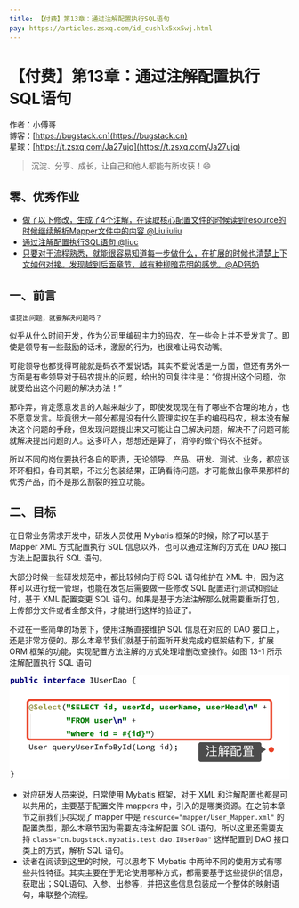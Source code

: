 ```yaml
---
title: 【付费】第13章：通过注解配置执行SQL语句
pay: https://articles.zsxq.com/id_cushlx5xx5wj.html
---
```


# 【付费】第13章：通过注解配置执行SQL语句

作者：小傅哥
<br/>博客：[https://bugstack.cn](https://bugstack.cn)
<br/>星球：[https://t.zsxq.com/Ja27ujq](https://t.zsxq.com/Ja27ujq)

> 沉淀、分享、成长，让自己和他人都能有所收获！😄

## 零、优秀作业

- [做了以下修改，生成了4个注解，在读取核心配置文件的时候读到resource的时候继续解析Mapper文件中的内容 @Liuliuliu](https://t.zsxq.com/08lyBSRqq)
- [通过注解配置执行SQL语句 @liuc](https://t.zsxq.com/09QD8QCKL)
- [只要对于流程熟悉，就能很容易知道每一步做什么，在扩展的时候也清楚上下文如何对接。发现越到后面章节，越有种柳暗花明的感觉。@AD钙奶](https://t.zsxq.com/11hp9XMGK)

## 一、前言

`谁提出问题，就要解决问题吗？`

似乎从什么时间开发，作为公司里编码主力的码农，在一些会上并不爱发言了。即使是领导有一些鼓励的话术，激励的行为，也很难让码农动嘴。

可能领导也都觉得可能就是码农不爱说话，其实不爱说话是一方面，但还有另外一方面是有些领导对于码农提出的问题，给出的回复往往是：“你提出这个问题，你就要给出这个问题的解决办法！”

那咋弄，肯定愿意发言的人越来越少了，即使发现现在有了哪些不合理的地方，也不愿意发言。毕竟很大一部分都是没有什么管理实权在手的编码码农，根本没有解决这个问题的手段，但发现问题提出来又可能让自己解决问题，解决不了问题可能就解决提出问题的人。这多吓人，想想还是算了，消停的做个码农不挺好。

所以不同的岗位要执行各自的职责，无论领导、产品、研发、测试、业务，都应该环环相扣，各司其职，不过分包装结果，正确看待问题。才可能做出像苹果那样的优秀产品，而不是那么割裂的独立功能。

## 二、目标

在日常业务需求开发中，研发人员使用 Mybatis 框架的时候，除了可以基于 Mapper XML 方式配置执行 SQL 信息以外，也可以通过注解的方式在 DAO 接口方法上配置执行 SQL 语句。

大部分时候一些研发规范中，都比较倾向于将 SQL 语句维护在 XML 中，因为这样可以进行统一管理，也能在发包后需要做一些修改 SQL 配置进行测试和验证时，基于 XML 配置变更 SQL 语句。如果是基于方法注解那么就需要重新打包，上传部分文件或者全部文件，才能进行这样的验证了。

不过在一些简单的场景下，使用注解直接维护 SQL 信息在对应的 DAO 接口上，还是非常方便的。那么本章节我们就基于前面所开发完成的框架结构下，扩展 ORM 框架的功能，实现配置方法注解的方式处理增删改查操作。如图 13-1 所示 注解配置执行 SQL 语句

![图 13-1 注解配置执行 SQL 语句](res\2022-06-14-第13章：通过注解配置执行SQL语句.md\6c730d6b-aba2-45ba-bf3c-e625a14a8e86.jpg)

- 对应研发人员来说，日常使用 Mybatis 框架，对于 XML 和注解配置也都是可以共用的，主要基于配置文件 mappers 中，引入的是哪类资源。在之前本章节之前我们只实现了 mapper 中是 `resource="mapper/User_Mapper.xml"` 的配置类型，那么本章节因为需要支持注解配置 SQL 语句，所以这里还需要支持 `class="cn.bugstack.mybatis.test.dao.IUserDao"` 这样配置到 DAO 接口类上的方式，解析 SQL 语句。
- 读者在阅读到这里的时候，可以思考下 Mybatis 中两种不同的使用方式有哪些共性特征。其实主要在于无论使用哪种方式，都需要基于这些提供的信息，获取出；SQL语句、入参、出参等，并把这些信息包装成一个整体的映射语句，串联整个流程。